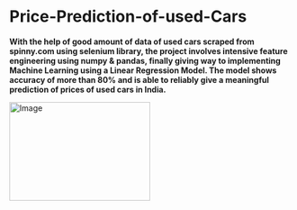# Price-Prediction-of-used-Cars
**With the help of good amount of data of used cars scraped from spinny.com using selenium library, the project involves intensive feature engineering using numpy & pandas, finally giving way to implementing Machine Learning using a Linear Regression Model. The model shows accuracy of more than 80% and is able to reliably give a meaningful prediction of prices of used cars in India.**

<img src="https://github.com/dipeshbhatt1/images/issues/1#issue-1746380348" alt="Image" width="250" height="175">

